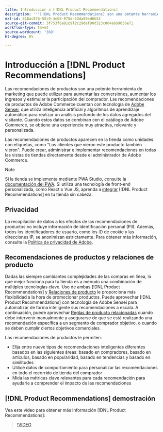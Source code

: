 ```yaml
---
title: Introducción a [!DNL Product Recommendations]
description: '''[!DNL Product Recommendations] son una potente herramienta de marketing que puede utilizar para aumentar las conversiones, aumentar los ingresos y estimular la participación del comprador.'
exl-id: 818ac876-58c9-4c68-975e-53da59ed6b52
source-git-commit: 3f753f6a91c9f2c29def90d323c004a689056e71
workflow-type: tm+mt
source-wordcount: '360'
ht-degree: 0%

---
```


# Introducción a [!DNL Product Recommendations]

Las recomendaciones de productos son una potente herramienta de marketing que puede utilizar para aumentar las conversiones, aumentar los ingresos y estimular la participación del comprador. Las recomendaciones de productos de Adobe Commerce cuentan con tecnología de [Adobe Sensei](https://www.adobe.com/sensei.html), que utiliza inteligencia artificial y algoritmos de aprendizaje automático para realizar un análisis profundo de los datos agregados del visitante. Cuando estos datos se combinan con el catálogo de Adobe Commerce, se obtiene una experiencia muy atractiva, relevante y personalizada.

Las recomendaciones de productos aparecen en la tienda como unidades con etiquetas, como &quot;Los clientes que vieron este producto también vieron&quot;. Puede crear, administrar e implementar recomendaciones en todas las vistas de tiendas directamente desde el administrador de Adobe Commerce.

>[!NOTE]
>
> Si la tienda se implementa mediante PWA Studio, consulte la [documentación del PWA](https://developer.adobe.com/commerce/pwa-studio/integrations/product-recommendations/). Si utiliza una tecnología de front-end personalizada, como React o Vue JS, aprenda a [integrar](headless.md) [!DNL Product Recommendations] en tu tienda sin cabeza.

## Privacidad

La recopilación de datos a los efectos de las recomendaciones de productos no incluye información de identificación personal (PII). Además, todos los identificadores de usuario, como los ID de cookie y las direcciones IP, se anonimizan estrictamente. Para obtener más información, consulte la [Política de privacidad de Adobe](https://www.adobe.com/privacy/policy.html).

## Recomendaciones de productos y relaciones de producto

Dadas las siempre cambiantes complejidades de las compras en línea, lo que mejor funciona para tu tienda es a menudo una combinación de múltiples tecnologías clave. Uso de ambas [!DNL Product Recommendations] y [Relaciones de producto](https://docs.magento.com/user-guide/marketing/product-relationships.html) le proporciona más flexibilidad a la hora de promocionar productos. Puede aprovechar [!DNL Product Recommendations] con tecnología de Adobe Sensei para automatizar de forma inteligente sus recomendaciones a escala. A continuación, puede aprovechar [Reglas de producto relacionadas](https://docs.magento.com/user-guide/marketing/product-related-rules.html) cuando debe intervenir manualmente y asegurarse de que se está realizando una recomendación específica a un segmento de comprador objetivo, o cuando se deben cumplir ciertos objetivos comerciales.

Las recomendaciones de productos le permiten:

- Elija entre nueve tipos de recomendaciones inteligentes diferentes basados en las siguientes áreas: basado en compradores, basado en artículos, basado en popularidad, basado en tendencias y basado en similitudes
- Utilice datos de comportamiento para personalizar las recomendaciones en todo el recorrido de tienda del comprador
- Mida las métricas clave relevantes para cada recomendación para ayudarle a comprender el impacto de las recomendaciones

## [!DNL Product Recommendations] demostración

Vea este vídeo para obtener más información [!DNL Product Recommendations]:

>[!VIDEO](https://video.tv.adobe.com/v/343991?quality=12)
